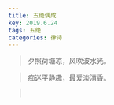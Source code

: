 ```yaml
---
title: 五绝偶成
key: 2019.6.24
tags: 五绝
categories: 律诗
---
```


<blockquote class="blockquote-center">夕照荷塘凉，风吹波水光。
</blockquote>
<blockquote class="blockquote-center">痴迷平静趣，最爱淡清香。
</blockquote>
<blockquote class="blockquote-center"></br>
</blockquote>
